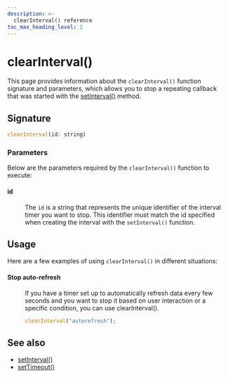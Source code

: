 ```yaml
---
description: >-
  clearInterval() reference
toc_max_heading_level: 2
---
```


# clearInterval()

This page provides information about the `clearInterval()` function signature and parameters, which allows you to stop a repeating callback that was started with the [setInterval()](/reference/appsmith-framework/widget-actions/intervals-time-events) method.


## Signature

```javascript
clearInterval(id: string)
```

### Parameters

Below are the parameters required by the `clearInterval()` function to execute:


#### id

<dd>

The `id` is a string that represents the unique identifier of the interval timer you want to stop. This identifier must match the id specified when creating the interval with the `setInterval()` function. 

</dd>

## Usage

Here are a few examples of using `clearInterval()` in different situations:


#### Stop auto-refresh

<dd>

If you have a timer set up to automatically refresh data every few seconds and you want to stop it based on user interaction or a specific condition, you can use clearInterval().

```javascript
clearInterval("autorefresh");
```



</dd>


## See also
* [setInterval()](/reference/appsmith-framework/widget-actions/intervals-time-events)<br/>
* [setTimeout()](/reference/appsmith-framework/widget-actions/set-timeout)
